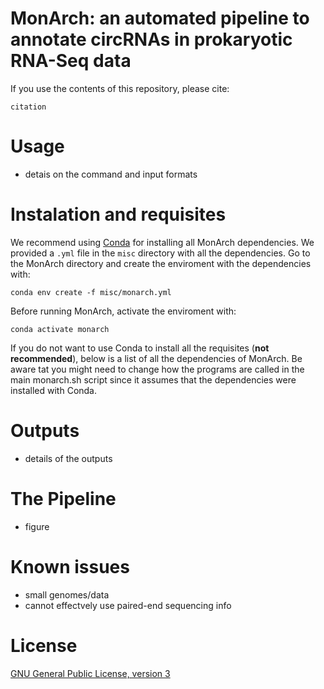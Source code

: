 # MonArch: an automated pipeline to annotate circRNAs in prokaryotic RNA-Seq data

If you use the contents of this repository, please cite:
```
citation
```

# Usage
- detais on the command and input formats

# Instalation and requisites

We recommend using [Conda](https://docs.conda.io/en/latest/) for installing all MonArch dependencies. We provided a `.yml` file in the `misc` directory with all the dependencies. Go to the MonArch directory and create the enviroment with the dependencies with:
```
conda env create -f misc/monarch.yml
```
Before running MonArch, activate the enviroment with:
```
conda activate monarch
```

If you do not want to use Conda to install all the requisites (**not recommended**), below is a list of all the dependencies of MonArch. Be aware tat you might need to change how the programs are called in the main monarch.sh script since it assumes that the dependencies were installed with Conda.


# Outputs
- details of the outputs

# The Pipeline
- figure

# Known issues
- small genomes/data
- cannot effectvely use paired-end sequencing info

# License

[GNU General Public License, version 3](https://www.gnu.org/licenses/gpl-3.0.html)
